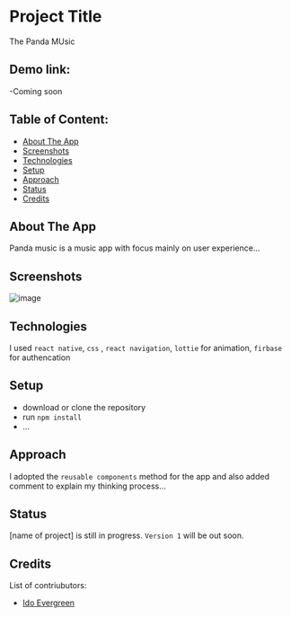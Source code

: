 # Project Title
The Panda MUsic

## Demo link:
-Coming soon 

## Table of Content:

- [About The App](#about-the-app)
- [Screenshots](#screenshots)
- [Technologies](#technologies)
- [Setup](#setup)
- [Approach](#approach)
- [Status](#status)
- [Credits](#credits)

## About The App
Panda music is a music app with focus mainly on user experience...

## Screenshots

![image](https://res.cloudinary.com/evergreenx/image/upload/v1652810576/Panda_Music_1_hbo9mf.jpg)


## Technologies
I used `react native`, `css` , `react navigation`, `lottie` for animation, `firbase` for authencation

## Setup
- download or clone the repository
- run `npm install`
- ...

## Approach
I adopted the `reusable components` method for the app and also added comment to explain my thinking process...

## Status
[name of project] is still in progress. `Version 1` will be out soon.

## Credits
List of contriubutors:
- [Ido Evergreen](idoevergreen.tech)


